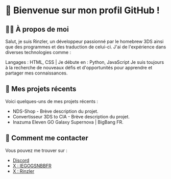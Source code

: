 # 💼 Bienvenue sur mon profil GitHub !

## 👨‍💻 À propos de moi

Salut, je suis Rinzler, un développeur passionné par le homebrew 3DS ainsi que des programmes et des traduction de celui-ci.
J'ai de l'expérience dans diverses technologies comme :

Langages : HTML, CSS | Je débute en : Python, JavaScript
Je suis toujours à la recherche de nouveaux défis et d'opportunités pour apprendre et partager mes connaissances.

## 📂 Mes projets récents
Voici quelques-uns de mes projets récents :

- NDS-Shop - Brève description du projet.
- Convertisseur 3DS to CIA - Brève description du projet.
- Inazuma Eleven GO Galaxy Supernova | BigBang FR.

## 🔗 Comment me contacter
Vous pouvez me trouver sur :

- [Discord](https://discord.gg/heUzNmpXgM)
- [X : IEGOGSNBBFR](https://x.com/INEGGSNBBFR)
- [X : Rinzler](https://x.com/TheRinzlerr)
